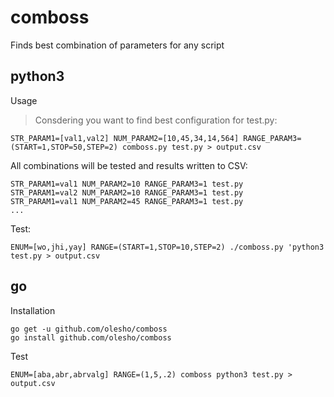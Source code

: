 # comboss #
Finds best combination of parameters for any script

## python3 ##
Usage
> Consdering you want to find best configuration for test.py:
```
STR_PARAM1=[val1,val2] NUM_PARAM2=[10,45,34,14,564] RANGE_PARAM3=(START=1,STOP=50,STEP=2) comboss.py test.py > output.csv
```
All combinations will be tested and results written to CSV:
```
STR_PARAM1=val1 NUM_PARAM2=10 RANGE_PARAM3=1 test.py
STR_PARAM1=val2 NUM_PARAM2=10 RANGE_PARAM3=1 test.py
STR_PARAM1=val1 NUM_PARAM2=45 RANGE_PARAM3=1 test.py
...
```

Test:
```
ENUM=[wo,jhi,yay] RANGE=(START=1,STOP=10,STEP=2) ./comboss.py 'python3 test.py > output.csv
```

## go ##

Installation
```
go get -u github.com/olesho/comboss
go install github.com/olesho/comboss
```

Test
```
ENUM=[aba,abr,abrvalg] RANGE=(1,5,.2) comboss python3 test.py > output.csv
```
